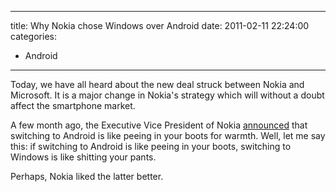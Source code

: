 --------------------------------------------------------------------------------
title: Why Nokia chose Windows over Android
date: 2011-02-11 22:24:00
categories:
  - Android
--------------------------------------------------------------------------------

Today, we have all heard about the new deal struck between Nokia and Microsoft.
It is a major change in Nokia's strategy which will without a doubt affect the
smartphone market.

A few month ago, the Executive Vice President of Nokia [announced][peeing]
that switching to Android is like peeing in your boots for warmth. Well, let me
say this: if switching to Android is like peeing in your boots, switching to
Windows is like shitting your pants.

Perhaps, Nokia liked the latter better.

[peeing]: "http://www.mobilecrunch.com/2010/09/22/nokia-evp-anssi-vanjoki-switching-to-android-is-like-peeing-in-your-pants-for-warmth/"
